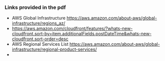 ### Links provided in the pdf
* AWS Global Infrastructure https://aws.amazon.com/about-aws/global-infrastructure/regions_az/
* https://aws.amazon.com/cloudfront/features/?whats-new-cloudfront.sort-by=item.additionalFields.postDateTime&whats-new-cloudfront.sort-order=desc
* AWS Regional Services List https://aws.amazon.com/about-aws/global-infrastructure/regional-product-services/
* 






